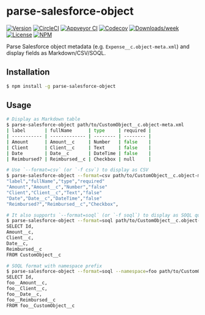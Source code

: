 parse-salesforce-object
=======================

[![Version](https://img.shields.io/npm/v/parse-salesforce-object.svg)](https://npmjs.org/package/parse-salesforce-object)
[![CircleCI](https://circleci.com/gh/zaki-yama/parse-salesforce-object/tree/master.svg?style=shield)](https://circleci.com/gh/zaki-yama/parse-salesforce-object/tree/master)
[![Appveyor CI](https://ci.appveyor.com/api/projects/status/github/zaki-yama/parse-salesforce-object?branch=master&svg=true)](https://ci.appveyor.com/project/zaki-yama/parse-salesforce-object/branch/master)
[![Codecov](https://codecov.io/gh/zaki-yama/parse-salesforce-object/branch/master/graph/badge.svg)](https://codecov.io/gh/zaki-yama/parse-salesforce-object)
[![Downloads/week](https://img.shields.io/npm/dw/parse-salesforce-object.svg)](https://npmjs.org/package/parse-salesforce-object)
[![License](https://img.shields.io/npm/l/parse-salesforce-object.svg)](https://github.com/zaki-yama/parse-salesforce-object/blob/master/package.json)
[![NPM](https://nodei.co/npm/parse-salesforce-object.png)](https://nodei.co/npm/parse-salesforce-object/)

Parse Salesforce object metadata (e.g. `Expense__c.object-meta.xml`) and display fields as Markdown/CSV/SOQL.

## Installation

```zsh
$ npm install -g parse-salesforce-object
```

## Usage

```zsh
# Display as Markdown table
$ parse-salesforce-object path/to/CustomObject__c.object-meta.xml
| label       | fullName      | type     | required |
| ----------- | ------------- | -------- | -------- |
| Amount      | Amount__c     | Number   | false    |
| Client      | Client__c     | Text     | false    |
| Date        | Date__c       | DateTime | false    |
| Reimbursed? | Reimbursed__c | Checkbox | null     |

# Use `--format=csv` (or `-f csv`) to display as CSV
$ parse-salesforce-object --format=csv path/to/CustomObject__c.object-meta.xml
"label","fullName","type","required"
"Amount","Amount__c","Number","false"
"Client","Client__c","Text","false"
"Date","Date__c","DateTime","false"
"Reimbursed?","Reimbursed__c","Checkbox",

# It also supports `--format=soql` (or `-f soql`) to display as SOQL query format.
$ parse-salesforce-object --format=soql path/to/CustomObject__c.object-meta.xml
SELECT Id,
Amount__c,
Client__c,
Date__c,
Reimbursed__c
FROM CustomObject__c

# SOQL format with namespace prefix
$ parse-salesforce-object --format=soql --namespace=foo path/to/CustomObject__c.object-meta.xml
SELECT Id,
foo__Amount__c,
foo__Client__c,
foo__Date__c,
foo__Reimbursed__c
FROM foo__CustomObject__c
```

